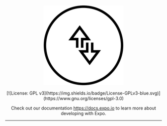 
<p align="center">
  <img width="256" height="256" src="/PacketMonitor.png">
</p>


<p align="center">
 [![License: GPL v3](https://img.shields.io/badge/License-GPLv3-blue.svg)](https://www.gnu.org/licenses/gpl-3.0)
</p>


<p align="center">
    Check out our documentation <a aria-label="expo documentation" href="https://docs.expo.io">https://docs.expo.io</a> to learn more about developing with Expo.
  <br />

</p>

---


